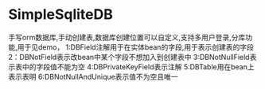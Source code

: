 # SimpleSqliteDB
手写orm数据库,手动创建表,数据库创建位置可以自定义,支持多用户登录,分库功能,用于见demo，
1:DBField注解用于在实体bean的字段,用于表示创建表的字段
2：DBNotField表示改bean中某个字段不想加入到创建表中
3:DBNotNullField表示表中的字段值不能为空
4:DBPrivateKeyField表示注解
5:DBTable用在bean上表示表明
6:DBNotNullAndUnique表示值不为空且唯一

